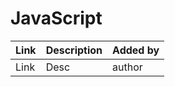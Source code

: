 # JavaScript

| Link | Description | Added by |
| ---- | ----------- | -------- |
| Link | Desc        | author   |
